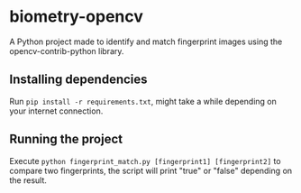 # biometry-opencv

A Python project made to identify and match fingerprint images using the opencv-contrib-python library.

## Installing dependencies

Run `pip install -r requirements.txt`, might take a while depending on your internet connection.

## Running the project

Execute `python fingerprint_match.py [fingerprint1] [fingerprint2]` to compare two fingerprints, the script will print "true" or "false" depending on the result.
